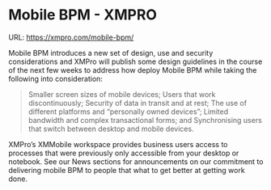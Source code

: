 # Mobile BPM - XMPRO

URL: https://xmpro.com/mobile-bpm/

Mobile BPM introduces a new set of design, use and security considerations and XMPro will publish some design guidelines in the course of the next few weeks to address how deploy Mobile BPM while taking the following into consideration:

> Smaller screen sizes of mobile devices;
> Users that work discontinuously;
> Security of data in transit and at rest;
> The use of different platforms and “personally owned devices”;
> Limited bandwidth and complex transactional forms; and
> Synchronising users that switch between desktop and mobile devices.

XMPro’s XMMobile workspace provides business users access to processes that were previously only accessible from your desktop or notebook. See our News sections for announcements on our commitment to delivering mobile BPM to people that what to get better at getting work done.

